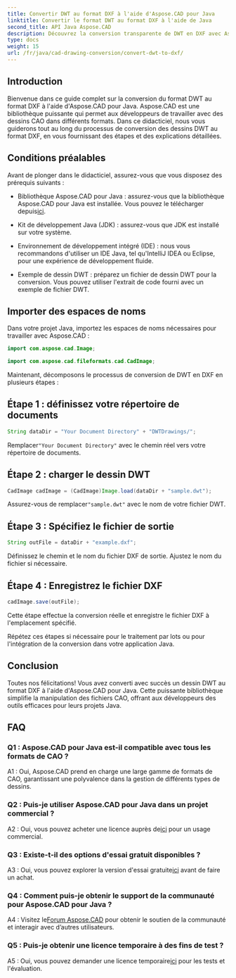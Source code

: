 ```yaml
---
title: Convertir DWT au format DXF à l'aide d'Aspose.CAD pour Java
linktitle: Convertir le format DWT au format DXF à l'aide de Java
second_title: API Java Aspose.CAD
description: Découvrez la conversion transparente de DWT en DXF avec Aspose.CAD pour Java. Suivez notre guide étape par étape pour une manipulation efficace des fichiers CAO.
type: docs
weight: 15
url: /fr/java/cad-drawing-conversion/convert-dwt-to-dxf/
---
```

## Introduction

Bienvenue dans ce guide complet sur la conversion du format DWT au format DXF à l'aide d'Aspose.CAD pour Java. Aspose.CAD est une bibliothèque puissante qui permet aux développeurs de travailler avec des dessins CAO dans différents formats. Dans ce didacticiel, nous vous guiderons tout au long du processus de conversion des dessins DWT au format DXF, en vous fournissant des étapes et des explications détaillées.

## Conditions préalables

Avant de plonger dans le didacticiel, assurez-vous que vous disposez des prérequis suivants :

-  Bibliothèque Aspose.CAD pour Java : assurez-vous que la bibliothèque Aspose.CAD pour Java est installée. Vous pouvez le télécharger depuis[ici](https://releases.aspose.com/cad/java/).

- Kit de développement Java (JDK) : assurez-vous que JDK est installé sur votre système.

- Environnement de développement intégré (IDE) : nous vous recommandons d'utiliser un IDE Java, tel qu'IntelliJ IDEA ou Eclipse, pour une expérience de développement fluide.

- Exemple de dessin DWT : préparez un fichier de dessin DWT pour la conversion. Vous pouvez utiliser l'extrait de code fourni avec un exemple de fichier DWT.

## Importer des espaces de noms

Dans votre projet Java, importez les espaces de noms nécessaires pour travailler avec Aspose.CAD :

```java
import com.aspose.cad.Image;

import com.aspose.cad.fileformats.cad.CadImage;
```

Maintenant, décomposons le processus de conversion de DWT en DXF en plusieurs étapes :

## Étape 1 : définissez votre répertoire de documents

```java
String dataDir = "Your Document Directory" + "DWTDrawings/";
```

 Remplacer`"Your Document Directory"` avec le chemin réel vers votre répertoire de documents.

## Étape 2 : charger le dessin DWT

```java
CadImage cadImage = (CadImage)Image.load(dataDir + "sample.dwt");
```

 Assurez-vous de remplacer`"sample.dwt"` avec le nom de votre fichier DWT.

## Étape 3 : Spécifiez le fichier de sortie

```java
String outFile = dataDir + "example.dxf";
```

Définissez le chemin et le nom du fichier DXF de sortie. Ajustez le nom du fichier si nécessaire.

## Étape 4 : Enregistrez le fichier DXF

```java
cadImage.save(outFile);
```

Cette étape effectue la conversion réelle et enregistre le fichier DXF à l'emplacement spécifié.

Répétez ces étapes si nécessaire pour le traitement par lots ou pour l'intégration de la conversion dans votre application Java.

## Conclusion

Toutes nos félicitations! Vous avez converti avec succès un dessin DWT au format DXF à l'aide d'Aspose.CAD pour Java. Cette puissante bibliothèque simplifie la manipulation des fichiers CAO, offrant aux développeurs des outils efficaces pour leurs projets Java.

## FAQ

### Q1 : Aspose.CAD pour Java est-il compatible avec tous les formats de CAO ?

A1 : Oui, Aspose.CAD prend en charge une large gamme de formats de CAO, garantissant une polyvalence dans la gestion de différents types de dessins.

### Q2 : Puis-je utiliser Aspose.CAD pour Java dans un projet commercial ?

 A2 : Oui, vous pouvez acheter une licence auprès de[ici](https://purchase.aspose.com/buy) pour un usage commercial.

### Q3 : Existe-t-il des options d'essai gratuit disponibles ?

 A3 : Oui, vous pouvez explorer la version d'essai gratuite[ici](https://releases.aspose.com/) avant de faire un achat.

### Q4 : Comment puis-je obtenir le support de la communauté pour Aspose.CAD pour Java ?

 A4 : Visitez le[Forum Aspose.CAD](https://forum.aspose.com/c/cad/19) pour obtenir le soutien de la communauté et interagir avec d’autres utilisateurs.

### Q5 : Puis-je obtenir une licence temporaire à des fins de test ?

 A5 : Oui, vous pouvez demander une licence temporaire[ici](https://purchase.aspose.com/temporary-license/) pour les tests et l'évaluation.